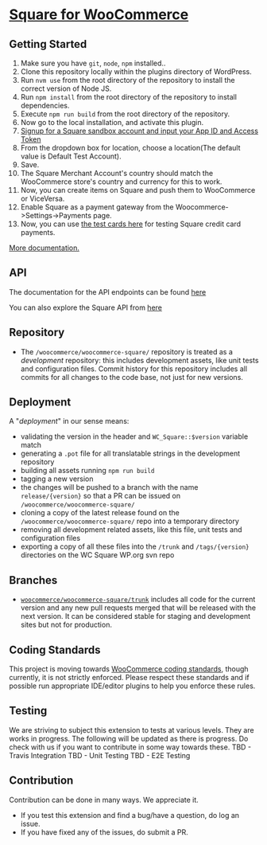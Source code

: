 # [Square for WooCommerce](http://woocommerce.com/products/square/)


## Getting Started

1. Make sure you have `git`, `node`, `npm` installed.. 
1. Clone this repository locally within the plugins directory of WordPress.
1. Run `nvm use` from the root directory of the repository to install the correct version of Node JS.
1. Run `npm install` from the root directory of the repository to install dependencies.
1. Execute `npm run build` from the root directory of the repository.
1. Now go to the local installation, and activate this plugin.
1. [Signup for a Square sandbox account and input your App ID and Access Token](https://docs.woocommerce.com/document/woocommerce-square/#section-6)
1. From the dropdown box for location, choose a location(The default value is Default Test Account).
1. Save.
1. The Square Merchant Account's country should match the WooCommerce store's country and currency for this to work.
1. Now, you can create items on Square and push them to WooCommerce or ViceVersa. 
1. Enable Square as a payment gateway from the Woocommerce->Settings->Payments page.
1. Now, you can use [the test cards here](https://developer.squareup.com/docs/testing/test-values) for testing Square credit card payments.

[More documentation.](https://docs.woocommerce.com/document/woocommerce-square/)

## API

The documentation for the API endpoints can be found [here](https://developer.squareup.com/reference/square/)

You can also explore the Square API from [here](https://developer.squareup.com/explorer/square/)

## Repository

* The `/woocommerce/woocommerce-square/` repository is treated as a _development_ repository: this includes development assets, like unit tests and configuration files. Commit history for this repository includes all commits for all changes to the code base, not just for new versions.

## Deployment

A "_deployment_" in our sense means:
 * validating the version in the header and `WC_Square::$version` variable match
 * generating a `.pot` file for all translatable strings in the development repository
 * building all assets running `npm run build`
 * tagging a new version
 * the changes will be pushed to a branch with the name `release/{version}` so that a PR can be issued on `/woocommerce/woocommerce-square/`
 * cloning a copy of the latest release found on the `/woocommerce/woocommerce-square/` repo into a temporary directory
 * removing all development related assets, like this file, unit tests and configuration files
 * exporting a copy of all these files into the `/trunk` and `/tags/{version}` directories on the WC Square WP.org svn repo

## Branches

* [`woocommerce/woocommerce-square/trunk`](https://github.com/woocommerce/woocommerce-square/tree/trunk) includes all code for the current version and any new pull requests merged that will be released with the next version. It can be considered stable for staging and development sites but not for production.

## Coding Standards

This project is moving towards [WooCommerce coding standards](https://href.li/?https://github.com/woocommerce/woocommerce-sniffs), though currently, it is not strictly enforced. Please respect these standards and if possible run appropriate IDE/editor plugins to help you enforce these rules.

## Testing

We are striving to subject this extension to tests at various levels. They are works in progress. The following will be updated as there is progress.
Do check with us if you want to contribute in some way towards these.
TBD - Travis Integration
TBD - Unit Testing
TBD - E2E Testing

## Contribution
Contribution can be done in many ways. We appreciate it.
* If you test this extension and find a bug/have a question, do log an issue.
* If you have fixed any of the issues, do submit a PR.
